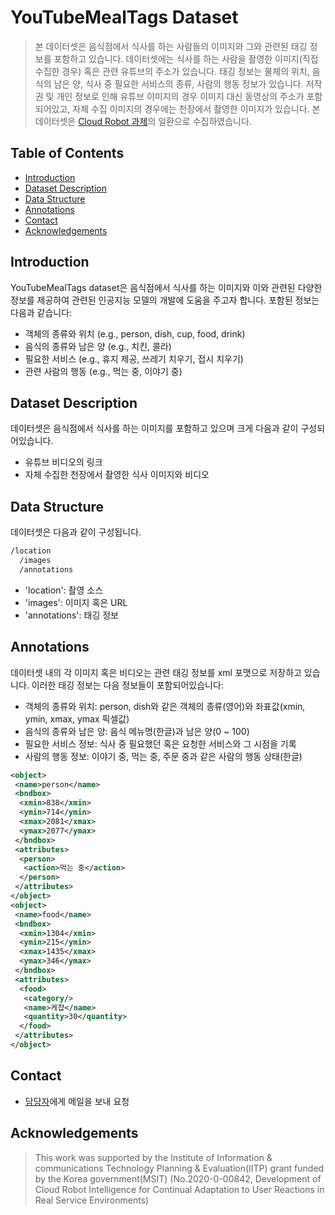 # YouTubeMealTags Dataset
> 본 데이터셋은 음식점에서 식사를 하는 사람들의 이미지와 그와 관련된 태깅 정보를 포함하고 있습니다.
> 데이터셋에는 식사를 하는 사람을 촬영한 이미지(직접 수집한 경우) 혹은 관련 유튜브의 주소가 있습니다.
> 태깅 정보는 물체의 위치, 음식의 남은 양, 식사 중 필요한 서비스의 종류, 사람의 행동 정보가 있습니다.
> 저작권 및 개인 정보로 인해 유튜브 이미지의 경우 이미지 대신 동영상의 주소가 포함되어있고, 자체 수집 이미지의 경우에는 천장에서 촬영한 이미지가 있습니다.
> 본 데이터셋은 [Cloud Robot 과제](https://aai4r.github.io)의 일환으로 수집하였습니다.
 
## Table of Contents
- [Introduction](#introduction)
- [Dataset Description](#dataset-description)
- [Data Structure](#data-structure)
- [Annotations](#annotations)
- [Contact](#Contact)
- [Acknowledgements](#Acknowledgements)

## Introduction
YouTubeMealTags dataset은 음식점에서 식사를 하는 이미지와 이와 관련된 다양한 정보를 제공하여 관련된 인공지능 모델의 개발에 도움을 주고자 합니다.
포함된 정보는 다음과 같습니다:
- 객체의 종류와 위치 (e.g., person, dish, cup, food, drink)
- 음식의 종류와 남은 양 (e.g., 치킨, 콜라)
- 필요한 서비스 (e.g., 휴지 제공, 쓰레기 치우기, 접시 치우기)
- 관련 사람의 행동 (e.g., 먹는 중, 이야기 중)

## Dataset Description
데이터셋은 음식점에서 식사를 하는 이미지를 포함하고 있으며 크게 다음과 같이 구성되어있습니다.
- 유튜브 비디오의 링크
- 자체 수집한 천장에서 촬영한 식사 이미지와 비디오

## Data Structure
데이터셋은 다음과 같이 구성됩니다.

```bash
/location
  /images
  /annotations
```
* 'location': 촬영 소스
* 'images': 이미지 혹은 URL
* 'annotations': 태깅 정보

## Annotations
데이터셋 내의 각 이미지 혹은 비디오는 관련 태깅 정보를 xml 포맷으로 저장하고 있습니다. 
이러한 태깅 정보는 다음 정보들이 포함되어있습니다:
* 객체의 종류와 위치: person, dish와 같은 객체의 종류(영어)와 좌표값(xmin, ymin, xmax, ymax 픽셀값)
* 음식의 종류와 남은 양: 음식 메뉴명(한글)과 남은 양(0 ~ 100)
* 필요한 서비스 정보: 식사 중 필요했던 혹은 요청한 서비스와 그 시점을 기록
* 사람의 행동 정보: 이야기 중, 먹는 중, 주문 중과 같은 사람의 행동 상태(한글)

```xml
<object>
 <name>person</name>
 <bndbox>
  <xmin>838</xmin>
  <ymin>714</ymin>
  <xmax>2081</xmax>
  <ymax>2077</ymax>
 </bndbox>
 <attributes>
  <person>
   <action>먹는 중</action>
  </person>
 </attributes>
</object>
<object>
 <name>food</name>
 <bndbox>
  <xmin>1304</xmin>
  <ymin>215</ymin>
  <xmax>1435</xmax>
  <ymax>346</ymax>
 </bndbox>
 <attributes>
  <food>
   <category/>
   <name>케챱</name>
   <quantity>30</quantity>
  </food>
 </attributes>
</object>
```

## Contact
* [담당자](yochin@etri.re.kr)에게 메일을 보내 요청

## Acknowledgements
> This work was supported by the Institute of Information & communications Technology Planning & Evaluation(IITP) grant funded by the Korea government(MSIT) (No.2020-0-00842, Development of Cloud Robot Intelligence for Continual Adaptation to User Reactions in Real Service Environments)

